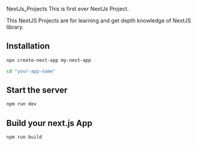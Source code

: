 NextJs_Projects
This is first ever NextJs Project.

This NextJS Projects are for learning and get depth knowledge of NextJS library.

## Installation
```bash
npx create-next-app my-next-app
```
```bash
cd "your-app-name"
```

## Start the server

```bash
npm run dev
```

## Build your next.js App
```
npm run build
```


